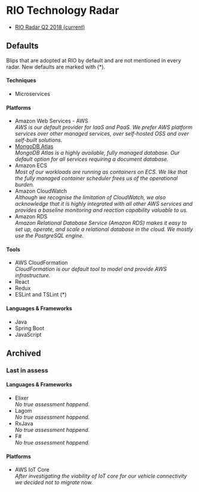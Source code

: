 # RIO Technology Radar

* [RIO Radar Q2 2018 (current)](https://radar.thoughtworks.com/?sheetId=https%3A%2F%2Fdocs.google.com%2Fspreadsheets%2Fd%2F1w4OgqpVAIADD3vXvMvq5n5F5q7w6_rspVgqmJVy5xGc%2Fedit)


## Defaults
Blips that are adopted at RIO by default and are not mentioned in every radar. New defaults are marked with (*).

#### Techniques
* Microservices

#### Platforms
* Amazon Web Services - AWS
*<br/>AWS is our default provider for IaaS and PaaS. We prefer AWS platform services over other managed services, over self-hosted OSS and over self-built solutions.*
* [MongoDB Atlas](https://www.mongodb.com/cloud/atlas)
*<br/>MongoDB Atlas is a highly available, fully managed database. Our default option for all services requiring a document database.*
* Amazon ECS
*<br/>Most of our workloads are running as containers on ECS. We like that the fully managed container scheduler frees us of the operational burden.*   
* Amazon CloudWatch
*<br/>Although we recognise the limitation of CloudWatch, we also acknowledge that it is highly integrated with all other AWS services and provides a baseline monitoring and reaction capability valuable to us.* 
* Amazon RDS
*<br/>Amazon Relational Database Service (Amazon RDS) makes it easy to set up, operate, and scale a relational database in the cloud. We mostly use the PostgreSQL engine.*

#### Tools
* AWS CloudFormation
*<br/>CloudFormation is our default tool to model and provide AWS infrastructure.*
* React
* Redux
* ESLint and TSLint (*)

#### Languages & Frameworks
* Java
* Spring Boot
* JavaScript

## Archived

### Last in assess

#### Languages & Frameworks
* Elixer
*<br/>No true assessment happend.*
* Lagom
*<br/>No true assessment happend.*
* RxJava
*<br/>No true assessment happend.*
* F#
*<br/>No true assessment happend.*

#### Platforms
* AWS IoT Core
*<br/>After investigating the viability of IoT core for our vehicle connectivity we decided not to migrate now.*
